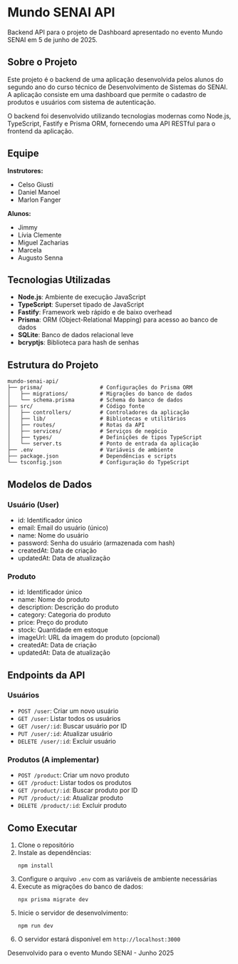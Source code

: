 # Mundo SENAI API

Backend API para o projeto de Dashboard apresentado no evento Mundo SENAI em 5 de junho de 2025.

## Sobre o Projeto

Este projeto é o backend de uma aplicação desenvolvida pelos alunos do segundo ano do curso técnico de Desenvolvimento de Sistemas do SENAI. A aplicação consiste em uma dashboard que permite o cadastro de produtos e usuários com sistema de autenticação.

O backend foi desenvolvido utilizando tecnologias modernas como Node.js, TypeScript, Fastify e Prisma ORM, fornecendo uma API RESTful para o frontend da aplicação.

## Equipe

**Instrutores:**
- Celso Giusti
- Daniel Manoel
- Marlon Fanger

**Alunos:**
- Jimmy
- Lívia Clemente
- Miguel Zacharias
- Marcela
- Augusto Senna

## Tecnologias Utilizadas

- **Node.js**: Ambiente de execução JavaScript
- **TypeScript**: Superset tipado de JavaScript
- **Fastify**: Framework web rápido e de baixo overhead
- **Prisma**: ORM (Object-Relational Mapping) para acesso ao banco de dados
- **SQLite**: Banco de dados relacional leve
- **bcryptjs**: Biblioteca para hash de senhas

## Estrutura do Projeto

```
mundo-senai-api/
├── prisma/                  # Configurações do Prisma ORM
│   ├── migrations/          # Migrações do banco de dados
│   └── schema.prisma        # Schema do banco de dados
├── src/                     # Código fonte
│   ├── controllers/         # Controladores da aplicação
│   ├── lib/                 # Bibliotecas e utilitários
│   ├── routes/              # Rotas da API
│   ├── services/            # Serviços de negócio
│   ├── types/               # Definições de tipos TypeScript
│   └── server.ts            # Ponto de entrada da aplicação
├── .env                     # Variáveis de ambiente
├── package.json             # Dependências e scripts
└── tsconfig.json            # Configuração do TypeScript
```

## Modelos de Dados

### Usuário (User)
- id: Identificador único
- email: Email do usuário (único)
- name: Nome do usuário
- password: Senha do usuário (armazenada com hash)
- createdAt: Data de criação
- updatedAt: Data de atualização

### Produto
- id: Identificador único
- name: Nome do produto
- description: Descrição do produto
- category: Categoria do produto
- price: Preço do produto
- stock: Quantidade em estoque
- imageUrl: URL da imagem do produto (opcional)
- createdAt: Data de criação
- updatedAt: Data de atualização

## Endpoints da API

### Usuários
- `POST /user`: Criar um novo usuário
- `GET /user`: Listar todos os usuários
- `GET /user/:id`: Buscar usuário por ID
- `PUT /user/:id`: Atualizar usuário
- `DELETE /user/:id`: Excluir usuário

### Produtos (A implementar)
- `POST /product`: Criar um novo produto
- `GET /product`: Listar todos os produtos
- `GET /product/:id`: Buscar produto por ID
- `PUT /product/:id`: Atualizar produto
- `DELETE /product/:id`: Excluir produto

## Como Executar

1. Clone o repositório
2. Instale as dependências:
   ```
   npm install
   ```
3. Configure o arquivo `.env` com as variáveis de ambiente necessárias
4. Execute as migrações do banco de dados:
   ```
   npx prisma migrate dev
   ```
5. Inicie o servidor de desenvolvimento:
   ```
   npm run dev
   ```
6. O servidor estará disponível em `http://localhost:3000`


Desenvolvido para o evento Mundo SENAI - Junho 2025
